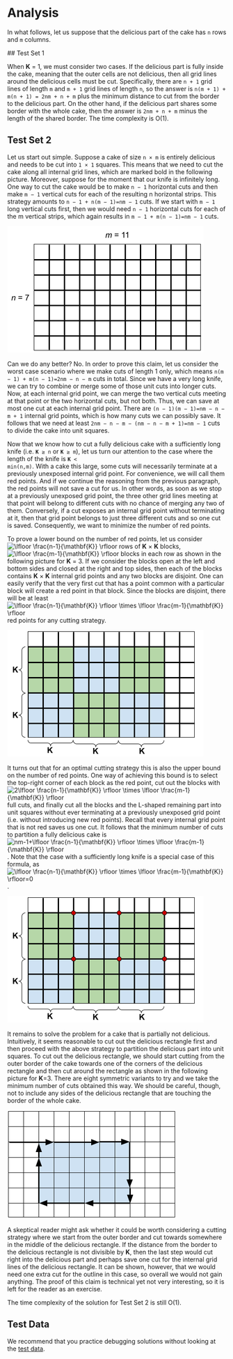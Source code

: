 # Analysis

In what follows, let us suppose that the delicious part of the cake has `n` rows and `m` columns.

## Test Set 1

When **K** = 1, we must consider two cases. If the delicious part is fully inside the cake, meaning that the outer cells are not delicious, then all grid lines around the delicious cells must be cut. Specifically, there are `n + 1` grid lines of length `m` and `m + 1` grid lines of length `n`, so the answer is `n(m + 1) + m(n + 1) = 2nm + n + m` plus the minimum distance to cut from the border to the delicious part. On the other hand, if the delicious part shares some border with the whole cake, then the answer is `2nm + n + m` minus the length of the shared border. The time complexity is O(1).

## Test Set 2

Let us start out simple. Suppose a cake of size `n × m` is entirely delicious and needs to be cut into `1 × 1` squares. This means that we need to cut the cake along all internal grid lines, which are marked bold in the following picture. Moreover, suppose for the moment that our knife is infinitely long. One way to cut the cake would be to make `n − 1` horizontal cuts and then make `m − 1` vertical cuts for each of the resulting n horizontal strips. This strategy amounts to `n − 1 + n(m − 1)=nm − 1` cuts. If we start with `m − 1` long vertical cuts first, then we would need `n − 1` horizontal cuts for each of the m vertical strips, which again results in `m − 1 + m(n − 1)=nm − 1` cuts.

![Birthday Cake](/images/round-e-birthday-cake-sample-1.png)

Can we do any better? No. In order to prove this claim, let us consider the worst case scenario where we make cuts of length 1 only, which means `n(m − 1) + m(n − 1)=2nm − n − m` cuts in total. Since we have a very long knife, we can try to combine or merge some of those unit cuts into longer cuts. Now, at each internal grid point, we can merge the two vertical cuts meeting at that point or the two horizontal cuts, but not both. Thus, we can save at most one cut at each internal grid point. There are `(n − 1)(m − 1)=nm − n − m + 1` internal grid points, which is how many cuts we can possibly save. It follows that we need at least `2nm − n − m − (nm − n − m + 1)=nm − 1` cuts to divide the cake into unit squares.

Now that we know how to cut a fully delicious cake with a sufficiently long knife (i.e. <code>**K** ≥ n</code> or <code>**K** ≥ m</code>), let us turn our attention to the case where the length of the knife is <code>**K** < min(n,m)</code>. With a cake this large, some cuts will necessarily terminate at a previously unexposed internal grid point. For convenience, we will call them red points. And if we continue the reasoning from the previous paragraph, the red points will not save a cut for us. In other words, as soon as we stop at a previously unexposed grid point, the three other grid lines meeting at that point will belong to different cuts with no chance of merging any two of them. Conversely, if a cut exposes an internal grid point without terminating at it, then that grid point belongs to just three different cuts and so one cut is saved. Consequently, we want to minimize the number of red points.

To prove a lower bound on the number of red points, let us consider ![\lfloor \frac{n-1}{\mathbf{K}} \rfloor](https://render.githubusercontent.com/render/math?math=%5Clfloor%20%5Cfrac%7Bn-1%7D%7B%5Cmathbf%7BK%7D%7D%20%5Crfloor) rows of **K** × **K** blocks, ![\lfloor \frac{m-1}{\mathbf{K}} \rfloor](https://render.githubusercontent.com/render/math?math=%5Clfloor%20%5Cfrac%7Bm-1%7D%7B%5Cmathbf%7BK%7D%7D%20%5Crfloor) blocks in each row as shown in the following picture for **K** = 3. If we consider the blocks open at the left and bottom sides and closed at the right and top sides, then each of the blocks contains **K** × **K** internal grid points and any two blocks are disjoint. One can easily verify that the very first cut that has a point common with a particular block will create a red point in that block. Since the blocks are disjoint, there will be at least ![\lfloor \frac{n-1}{\mathbf{K}} \rfloor \times \lfloor \frac{m-1}{\mathbf{K}} \rfloor](https://render.githubusercontent.com/render/math?math=%5Clfloor%20%5Cfrac%7Bn-1%7D%7B%5Cmathbf%7BK%7D%7D%20%5Crfloor%20%5Ctimes%20%5Clfloor%20%5Cfrac%7Bm-1%7D%7B%5Cmathbf%7BK%7D%7D%20%5Crfloor) red points for any cutting strategy.

![Birthday Cake](/images/round-e-birthday-cake-sample-2.png)

It turns out that for an optimal cutting strategy this is also the upper bound on the number of red points. One way of achieving this bound is to select the top-right corner of each block as the red point, cut out the blocks with ![2\lfloor \frac{n-1}{\mathbf{K}} \rfloor \times \lfloor \frac{m-1}{\mathbf{K}} \rfloor](https://render.githubusercontent.com/render/math?math=2%5Clfloor%20%5Cfrac%7Bn-1%7D%7B%5Cmathbf%7BK%7D%7D%20%5Crfloor%20%5Ctimes%20%5Clfloor%20%5Cfrac%7Bm-1%7D%7B%5Cmathbf%7BK%7D%7D%20%5Crfloor) full cuts, and finally cut all the blocks and the L-shaped remaining part into unit squares without ever terminating at a previously unexposed grid point (i.e. without introducing new red points). Recall that every internal grid point that is not red saves us one cut. It follows that the minimum number of cuts to partition a fully delicious cake is ![nm-1+\lfloor \frac{n-1}{\mathbf{K}} \rfloor \times \lfloor \frac{m-1}{\mathbf{K}} \rfloor](https://render.githubusercontent.com/render/math?math=nm-1%2B%5Clfloor%20%5Cfrac%7Bn-1%7D%7B%5Cmathbf%7BK%7D%7D%20%5Crfloor%20%5Ctimes%20%5Clfloor%20%5Cfrac%7Bm-1%7D%7B%5Cmathbf%7BK%7D%7D%20%5Crfloor). Note that the case with a sufficiently long knife is a special case of this formula, as ![\lfloor \frac{n-1}{\mathbf{K}} \rfloor \times \lfloor \frac{m-1}{\mathbf{K}} \rfloor=0](https://render.githubusercontent.com/render/math?math=%5Clfloor%20%5Cfrac%7Bn-1%7D%7B%5Cmathbf%7BK%7D%7D%20%5Crfloor%20%5Ctimes%20%5Clfloor%20%5Cfrac%7Bm-1%7D%7B%5Cmathbf%7BK%7D%7D%20%5Crfloor%3D0).

![Birthday Cake](/images/round-e-birthday-cake-sample-3.png)

It remains to solve the problem for a cake that is partially not delicious. Intuitively, it seems reasonable to cut out the delicious rectangle first and then proceed with the above strategy to partition the delicious part into unit squares. To cut out the delicious rectangle, we should start cutting from the outer border of the cake towards one of the corners of the delicious rectangle and then cut around the rectangle as shown in the following picture for **K**=3. There are eight symmetric variants to try and we take the minimum number of cuts obtained this way. We should be careful, though, not to include any sides of the delicious rectangle that are touching the border of the whole cake.

![Birthday Cake](/images/round-e-birthday-cake-sample-4.png)

A skeptical reader might ask whether it could be worth considering a cutting strategy where we start from the outer border and cut towards somewhere in the middle of the delicious rectangle. If the distance from the border to the delicious rectangle is not divisible by **K**, then the last step would cut right into the delicious part and perhaps save one cut for the internal grid lines of the delicious rectangle. It can be shown, however, that we would need one extra cut for the outline in this case, so overall we would not gain anything. The proof of this claim is technical yet not very interesting, so it is left for the reader as an exercise.

The time complexity of the solution for Test Set 2 is still O(1).

## Test Data

We recommend that you practice debugging solutions without looking at the [test data](https://codejam.googleapis.com/dashboard/get_file/AQj_6U0OViS9cwCIW3ksIgDc3JRn15s-Hv1P9zwoLk0ku04KoVBWhJWnPTpSj_dGMng/test_data.zip).
